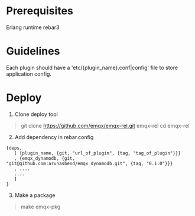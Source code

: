 # Prerequisites
Erlang runtime
rebar3

# Guidelines
Each plugin should have a 'etc/{plugin_name}.conf|config' file to store application config.

# Deploy
1. Clone deploy tool
> git clone https://github.com/emqx/emqx-rel.git emqx-rel
> cd emqx-rel
2. Add dependency in rebar.config
```
{deps,
   [ {plugin_name, {git, "url_of_plugin", {tag, "tag_of_plugin"}}}
   , {emqx_dynamodb, {git, "git@github.com:arunasbend/emqx_dynamodb.git", {tag, "0.1.0"}}}
   , ....
   ....
   ]
}
```
3. Make a package
> make emqx-pkg
